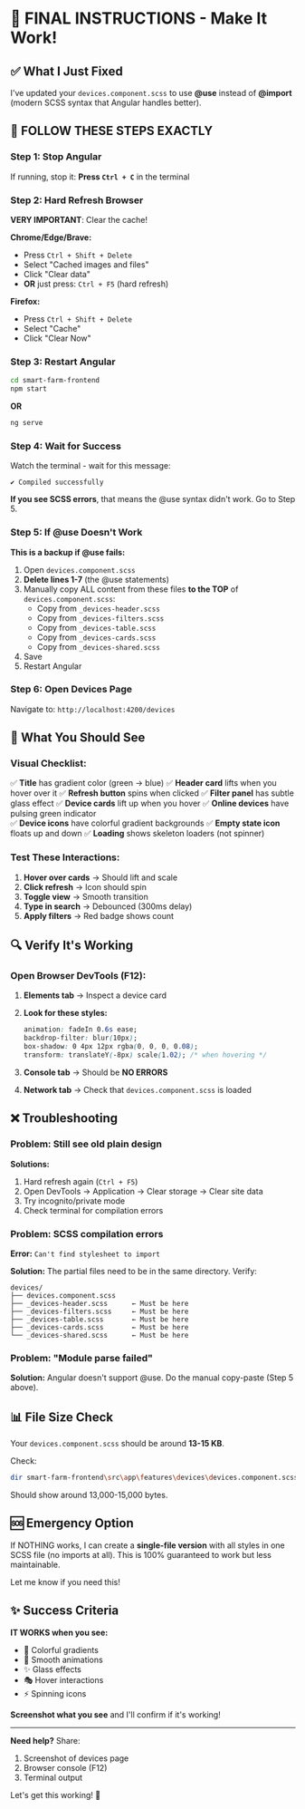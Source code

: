 # 🎯 FINAL INSTRUCTIONS - Make It Work!

## ✅ What I Just Fixed

I've updated your `devices.component.scss` to use **@use** instead of **@import** (modern SCSS syntax that Angular handles better).

## 🚀 FOLLOW THESE STEPS EXACTLY

### Step 1: Stop Angular

If running, stop it: **Press `Ctrl + C`** in the terminal

### Step 2: Hard Refresh Browser

**VERY IMPORTANT**: Clear the cache!

**Chrome/Edge/Brave:**
- Press `Ctrl + Shift + Delete`
- Select "Cached images and files"
- Click "Clear data"
- **OR** just press: `Ctrl + F5` (hard refresh)

**Firefox:**
- Press `Ctrl + Shift + Delete`
- Select "Cache"
- Click "Clear Now"

### Step 3: Restart Angular

```bash
cd smart-farm-frontend
npm start
```

**OR**

```bash
ng serve
```

### Step 4: Wait for Success

Watch the terminal - wait for this message:
```
✔ Compiled successfully
```

**If you see SCSS errors**, that means the @use syntax didn't work. Go to Step 5.

### Step 5: If @use Doesn't Work

**This is a backup if @use fails:**

1. Open `devices.component.scss`
2. **Delete lines 1-7** (the @use statements)
3. Manually copy ALL content from these files **to the TOP** of `devices.component.scss`:
   - Copy from `_devices-header.scss` 
   - Copy from `_devices-filters.scss`
   - Copy from `_devices-table.scss`
   - Copy from `_devices-cards.scss`
   - Copy from `_devices-shared.scss`
4. Save
5. Restart Angular

### Step 6: Open Devices Page

Navigate to: `http://localhost:4200/devices`

## 🎨 What You Should See

### Visual Checklist:

✅ **Title** has gradient color (green → blue)
✅ **Header card** lifts when you hover over it
✅ **Refresh button** spins when clicked
✅ **Filter panel** has subtle glass effect
✅ **Device cards** lift up when you hover
✅ **Online devices** have pulsing green indicator  
✅ **Device icons** have colorful gradient backgrounds
✅ **Empty state icon** floats up and down
✅ **Loading** shows skeleton loaders (not spinner)

### Test These Interactions:

1. **Hover over cards** → Should lift and scale
2. **Click refresh** → Icon should spin
3. **Toggle view** → Smooth transition
4. **Type in search** → Debounced (300ms delay)
5. **Apply filters** → Red badge shows count

## 🔍 Verify It's Working

### Open Browser DevTools (F12):

1. **Elements tab** → Inspect a device card
2. **Look for these styles:**
   ```css
   animation: fadeIn 0.6s ease;
   backdrop-filter: blur(10px);
   box-shadow: 0 4px 12px rgba(0, 0, 0, 0.08);
   transform: translateY(-8px) scale(1.02); /* when hovering */
   ```

3. **Console tab** → Should be **NO ERRORS**

4. **Network tab** → Check that `devices.component.scss` is loaded

## ❌ Troubleshooting

### Problem: Still see old plain design

**Solutions:**
1. Hard refresh again (`Ctrl + F5`)
2. Open DevTools → Application → Clear storage → Clear site data
3. Try incognito/private mode
4. Check terminal for compilation errors

### Problem: SCSS compilation errors

**Error:** `Can't find stylesheet to import`

**Solution:** The partial files need to be in the same directory. Verify:
```
devices/
├── devices.component.scss
├── _devices-header.scss      ← Must be here
├── _devices-filters.scss     ← Must be here
├── _devices-table.scss       ← Must be here
├── _devices-cards.scss       ← Must be here
└── _devices-shared.scss      ← Must be here
```

### Problem: "Module parse failed"

**Solution:** Angular doesn't support @use. Do the manual copy-paste (Step 5 above).

## 📊 File Size Check

Your `devices.component.scss` should be around **13-15 KB**.

Check:
```bash
dir smart-farm-frontend\src\app\features\devices\devices.component.scss
```

Should show around 13,000-15,000 bytes.

## 🆘 Emergency Option

If NOTHING works, I can create a **single-file version** with all styles in one SCSS file (no imports at all). This is 100% guaranteed to work but less maintainable.

Let me know if you need this!

## ✨ Success Criteria

**IT WORKS when you see:**
- 🎨 Colorful gradients
- 💫 Smooth animations
- ✨ Glass effects
- 🎭 Hover interactions
- ⚡ Spinning icons

**Screenshot what you see** and I'll confirm if it's working!

---

**Need help?** Share:
1. Screenshot of devices page
2. Browser console (F12)
3. Terminal output

Let's get this working! 💪



